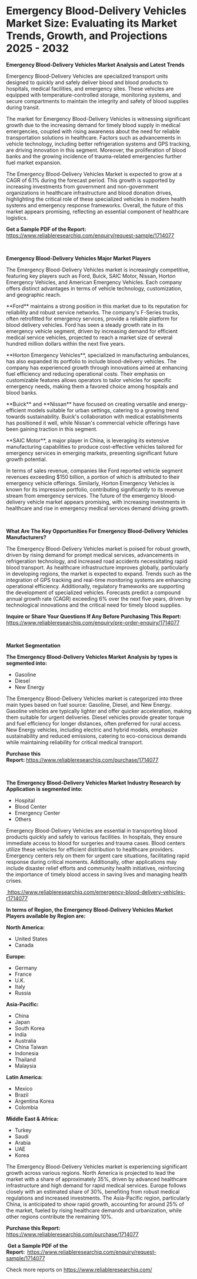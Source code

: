 <p><h1>Emergency Blood-Delivery Vehicles Market Size: Evaluating its Market Trends, Growth, and Projections 2025 - 2032</h1></p><p><strong>Emergency Blood-Delivery Vehicles Market Analysis and Latest Trends</strong></p>
<p><p>Emergency Blood-Delivery Vehicles are specialized transport units designed to quickly and safely deliver blood and blood products to hospitals, medical facilities, and emergency sites. These vehicles are equipped with temperature-controlled storage, monitoring systems, and secure compartments to maintain the integrity and safety of blood supplies during transit.</p><p>The market for Emergency Blood-Delivery Vehicles is witnessing significant growth due to the increasing demand for timely blood supply in medical emergencies, coupled with rising awareness about the need for reliable transportation solutions in healthcare. Factors such as advancements in vehicle technology, including better refrigeration systems and GPS tracking, are driving innovation in this segment. Moreover, the proliferation of blood banks and the growing incidence of trauma-related emergencies further fuel market expansion.</p><p>The Emergency Blood-Delivery Vehicles Market is expected to grow at a CAGR of 6.1% during the forecast period. This growth is supported by increasing investments from government and non-government organizations in healthcare infrastructure and blood donation drives, highlighting the critical role of these specialized vehicles in modern health systems and emergency response frameworks. Overall, the future of this market appears promising, reflecting an essential component of healthcare logistics.</p></p>
<p><strong>Get a Sample PDF of the Report:&nbsp;</strong> <a href="https://www.reliableresearchiq.com/enquiry/request-sample/1714077?utm_campaign=2947&utm_medium=2&utm_source=Github&utm_content=ia&utm_term=28032025&utm_id=emergency-blood-delivery-vehicles">https://www.reliableresearchiq.com/enquiry/request-sample/1714077</a></p>
<p>&nbsp;</p>
<p><strong>Emergency Blood-Delivery Vehicles Major Market Players</strong></p>
<p><p>The Emergency Blood-Delivery Vehicles market is increasingly competitive, featuring key players such as Ford, Buick, SAIC Motor, Nissan, Horton Emergency Vehicles, and American Emergency Vehicles. Each company offers distinct advantages in terms of vehicle technology, customization, and geographic reach.</p><p>**Ford** maintains a strong position in this market due to its reputation for reliability and robust service networks. The company's F-Series trucks, often retrofitted for emergency services, provide a reliable platform for blood delivery vehicles. Ford has seen a steady growth rate in its emergency vehicle segment, driven by increasing demand for efficient medical service vehicles, projected to reach a market size of several hundred million dollars within the next five years.</p><p>**Horton Emergency Vehicles**, specialized in manufacturing ambulances, has also expanded its portfolio to include blood-delivery vehicles. The company has experienced growth through innovations aimed at enhancing fuel efficiency and reducing operational costs. Their emphasis on customizable features allows operators to tailor vehicles for specific emergency needs, making them a favored choice among hospitals and blood banks.</p><p>**Buick** and **Nissan** have focused on creating versatile and energy-efficient models suitable for urban settings, catering to a growing trend towards sustainability. Buick's collaboration with medical establishments has positioned it well, while Nissan's commercial vehicle offerings have been gaining traction in this segment.</p><p>**SAIC Motor**, a major player in China, is leveraging its extensive manufacturing capabilities to produce cost-effective vehicles tailored for emergency services in emerging markets, presenting significant future growth potential.</p><p>In terms of sales revenue, companies like Ford reported vehicle segment revenues exceeding $150 billion, a portion of which is attributed to their emergency vehicle offerings. Similarly, Horton Emergency Vehicles is known for its impressive portfolio, contributing significantly to its revenue stream from emergency services. The future of the emergency blood-delivery vehicle market appears promising, with increasing investments in healthcare and rise in emergency medical services demand driving growth.</p></p>
<p>&nbsp;</p>
<p><strong>What Are The Key Opportunities For Emergency Blood-Delivery Vehicles Manufacturers?</strong></p>
<p><p>The Emergency Blood-Delivery Vehicles market is poised for robust growth, driven by rising demand for prompt medical services, advancements in refrigeration technology, and increased road accidents necessitating rapid blood transport. As healthcare infrastructure improves globally, particularly in developing regions, the market is expected to expand. Trends such as the integration of GPS tracking and real-time monitoring systems are enhancing operational efficiency. Additionally, regulatory frameworks are supporting the development of specialized vehicles. Forecasts predict a compound annual growth rate (CAGR) exceeding 6% over the next five years, driven by technological innovations and the critical need for timely blood supplies.</p></p>
<p><strong>Inquire or Share Your Questions If Any Before Purchasing This Report:</strong> <a href="https://www.reliableresearchiq.com/enquiry/pre-order-enquiry/1714077?utm_campaign=2947&utm_medium=2&utm_source=Github&utm_content=ia&utm_term=28032025&utm_id=emergency-blood-delivery-vehicles">https://www.reliableresearchiq.com/enquiry/pre-order-enquiry/1714077</a></p>
<p>&nbsp;</p>
<p><strong>Market Segmentation</strong></p>
<p><strong>The Emergency Blood-Delivery Vehicles Market Analysis by types is segmented into:</strong></p>
<p><ul><li>Gasoline</li><li>Diesel</li><li>New Energy</li></ul></p>
<p><p>The Emergency Blood-Delivery Vehicles market is categorized into three main types based on fuel source: Gasoline, Diesel, and New Energy. Gasoline vehicles are typically lighter and offer quicker acceleration, making them suitable for urgent deliveries. Diesel vehicles provide greater torque and fuel efficiency for longer distances, often preferred for rural access. New Energy vehicles, including electric and hybrid models, emphasize sustainability and reduced emissions, catering to eco-conscious demands while maintaining reliability for critical medical transport.</p></p>
<p><strong>Purchase this Report:&nbsp;</strong><a href="https://www.reliableresearchiq.com/purchase/1714077?utm_campaign=2947&utm_medium=2&utm_source=Github&utm_content=ia&utm_term=28032025&utm_id=emergency-blood-delivery-vehicles">https://www.reliableresearchiq.com/purchase/1714077</a></p>
<p>&nbsp;</p>
<p><strong>The Emergency Blood-Delivery Vehicles Market Industry Research by Application is segmented into:</strong></p>
<p><ul><li>Hospital</li><li>Blood Center</li><li>Emergency Center</li><li>Others</li></ul></p>
<p><p>Emergency Blood-Delivery Vehicles are essential in transporting blood products quickly and safely to various facilities. In hospitals, they ensure immediate access to blood for surgeries and trauma cases. Blood centers utilize these vehicles for efficient distribution to healthcare providers. Emergency centers rely on them for urgent care situations, facilitating rapid response during critical moments. Additionally, other applications may include disaster relief efforts and community health initiatives, reinforcing the importance of timely blood access in saving lives and managing health crises.</p></p>
<p><a href="https://www.reliableresearchiq.com/emergency-blood-delivery-vehicles-r1714077?utm_campaign=2947&utm_medium=2&utm_source=Github&utm_content=ia&utm_term=28032025&utm_id=emergency-blood-delivery-vehicles">&nbsp;https://www.reliableresearchiq.com/emergency-blood-delivery-vehicles-r1714077</a></p>
<p><strong>In terms of Region, the Emergency Blood-Delivery Vehicles Market Players available by Region are:</strong></p>
<p>
    <p> <strong> North America: </strong>
        <ul>
            <li>United States</li>
            <li>Canada</li>
        </ul>
        </p> 
    <p> <strong> Europe: </strong>
        <ul>
            <li>Germany</li>
            <li>France</li>
            <li>U.K.</li>
            <li>Italy</li>
            <li>Russia</li>
        </ul>
        </p> 
    <p> <strong> Asia-Pacific: </strong>
        <ul>
            <li>China</li>
            <li>Japan</li>
            <li>South Korea</li>
            <li>India</li>
            <li>Australia</li>
            <li>China Taiwan</li>
            <li>Indonesia</li>
            <li>Thailand</li>
            <li>Malaysia</li>
        </ul>
        </p> 
    <p> <strong> Latin America: </strong>
        <ul>
            <li>Mexico</li>
            <li>Brazil</li>
            <li>Argentina Korea</li>
            <li>Colombia</li>
        </ul>
        </p> 
    <p> <strong> Middle East & Africa: </strong>
        <ul>
            <li>Turkey</li>
            <li>Saudi</li>
            <li>Arabia</li>
            <li>UAE</li>
            <li>Korea</li>
        </ul>
    </p>
    </p>
<p><p>The Emergency Blood-Delivery Vehicles market is experiencing significant growth across various regions. North America is projected to lead the market with a share of approximately 35%, driven by advanced healthcare infrastructure and high demand for rapid medical services. Europe follows closely with an estimated share of 30%, benefiting from robust medical regulations and increased investments. The Asia-Pacific region, particularly China, is anticipated to show rapid growth, accounting for around 25% of the market, fueled by rising healthcare demands and urbanization, while other regions contribute the remaining 10%.</p></p>
<p><strong>Purchase this Report: </strong><a href="https://www.reliableresearchiq.com/purchase/1714077?utm_campaign=2947&utm_medium=2&utm_source=Github&utm_content=ia&utm_term=28032025&utm_id=emergency-blood-delivery-vehicles">https://www.reliableresearchiq.com/purchase/1714077</a></p>
<p>&nbsp;<strong>Get a Sample PDF of the Report:&nbsp;&nbsp;</strong><a href="https://www.reliableresearchiq.com/enquiry/request-sample/1714077?utm_campaign=2947&utm_medium=2&utm_source=Github&utm_content=ia&utm_term=28032025&utm_id=emergency-blood-delivery-vehicles">https://www.reliableresearchiq.com/enquiry/request-sample/1714077</a></p>
<p><strong></strong></p>
<p>Check more reports on <a href="https://www.reliableresearchiq.com/?utm_campaign=2947&utm_medium=2&utm_source=Github&utm_content=ia&utm_term=28032025&utm_id=emergency-blood-delivery-vehicles">https://www.reliableresearchiq.com/</a></p>